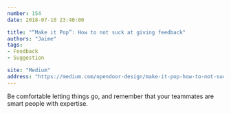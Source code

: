 ```yaml
---
number: 154
date: 2018-07-10 23:40:00

title: "“Make it Pop”: How to not suck at giving feedback"
authors: "Jaime"
tags:
- Feedback
- Suggestion

site: "Medium"
address: "https://medium.com/opendoor-design/make-it-pop-how-to-not-suck-at-giving-feedback-d8af00f4f057"
---
```


Be comfortable letting things go, and remember that your teammates are smart people with expertise.
